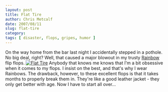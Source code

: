 ```yaml
---
layout: post
title: Flat Tire
author: Chris Metcalf
date: 2007/08/11
slug: flat-tire
category: 
tags: [ disaster, flops, gripes, humor ]
---
```


On the way home from the bar last night I accidentally stepped in a pothole. No big deal, right? Well, that caused a major blowout in my trusty [Rainbow](http://en.wikipedia.org/wiki/Rainbow_Sandals) flip flops.
[![Flat Tire](http://farm2.static.flickr.com/1001/1089673055_71ce19e0a9.jpg?v=0)](http://www.flickr.com/photos/chrismetcalf/1089673055/)
Anybody that knows me knows that I'm a bit obsessive when it comes to my flops. I insist on the best, and that's why I wear Rainbows. The drawback, however, to these excellent flops is that it takes months to properly break them in. They're like a good leather jacket - they only get better with age. Now I have to start all over...
